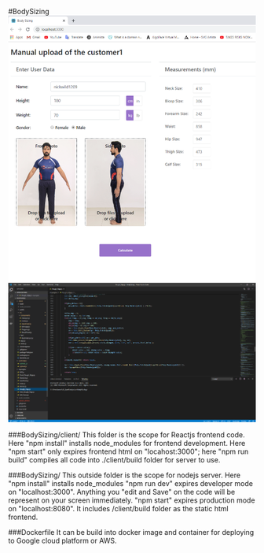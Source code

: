 #BodySizing
![](/readme/Screenshot_2.png)
![](/readme/Screenshot_3.png)

###BodySizing/client/
This folder is the scope for Reactjs frontend code.
Here "npm install" installs node_modules for frontend development.
Here "npm start" only expires frontend html on "locahost:3000";
here "npm run build" compiles all code into ./client/build folder for server to use.

###BodySizing/
This outside folder is the scope for nodejs server.
Here "npm install" installs node_modules
"npm run dev" expires developer mode on "localhost:3000". Anything you "edit and Save" on the code will be represent on your screen immediately.
"npm start" expires production mode on "localhost:8080". It includes /client/build folder as the static html frontend.

###Dockerfile
It can be build into docker image and container for deploying to Google cloud platform or AWS.
